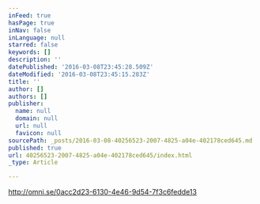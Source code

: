 ```yaml
---
inFeed: true
hasPage: true
inNav: false
inLanguage: null
starred: false
keywords: []
description: ''
datePublished: '2016-03-08T23:45:28.509Z'
dateModified: '2016-03-08T23:45:15.283Z'
title: ''
author: []
authors: []
publisher:
  name: null
  domain: null
  url: null
  favicon: null
sourcePath: _posts/2016-03-08-40256523-2007-4825-a04e-402178ced645.md
published: true
url: 40256523-2007-4825-a04e-402178ced645/index.html
_type: Article

---
```

http://omni.se/0acc2d23-6130-4e46-9d54-7f3c6fedde13